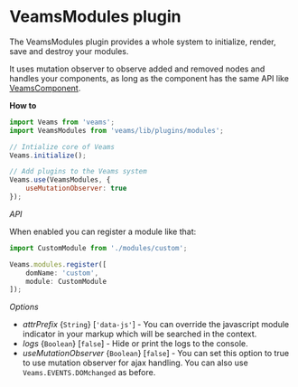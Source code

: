 # VeamsModules plugin

The VeamsModules plugin provides a whole system to initialize, render, save and destroy your modules.

It uses mutation observer to observe added and removed nodes and handles your components, as long as the component has the same API like [VeamsComponent](#veamscomponent).

__How to__

```js
import Veams from 'veams';
import VeamsModules from 'veams/lib/plugins/modules';

// Intialize core of Veams
Veams.initialize();

// Add plugins to the Veams system
Veams.use(VeamsModules, {
    useMutationObserver: true
});
```

_API_

When enabled you can register a module like that:

```js
import CustomModule from './modules/custom';

Veams.modules.register([
    domName: 'custom',
    module: CustomModule
]);
```

_Options_

- _attrPrefix_ {`String`} [`'data-js'`] - You can override the javascript module indicator in your markup which will be searched in the context.
- _logs_ {`Boolean`} [`false`] - Hide or print the logs to the console.
- _useMutationObserver_ {`Boolean`} [`false`] - You can set this option to true to use mutation observer for ajax handling. You can also use `Veams.EVENTS.DOMchanged` as before.